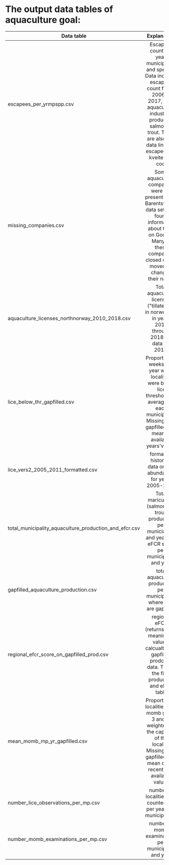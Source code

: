 # The output data tables of aquaculture goal:

| Data table     | Explanation       
| ------------- |:-------------:| 
|  escapees_per_yrmpspp.csv    | Escapees count  per year, municipality, and species. Data includes escapees count froom 2006 to 2017, from aquaculture industries producing salmon or trout. There are also  few data lines on escapees for kveite and cod. | 
| missing_companies.csv |  Some aquaculture companies were not present in the Barentswatch data sets, we found information about them on Google. Many of these companies closed down, moved, or changed their name.    |   
| aquaculture_licenses_northnorway_2010_2018.csv  | Total aquaculture licenses ("tillatelser" in norwegian) in years 2010 through 2018, no data for 2016.  | 
|lice_below_thr_gapfilled.csv|Proportion of weeks in a year when localities were below lice threshold, on average for each municipality. Missing data gapfilled as a mean of available years'values|  
|lice_vers2_2005_2011_formatted.csv|formatted historical data on lice abundance, for years 2005-2011|  
|total_municipality_aquaculture_production_and_efcr.csv|Total  mariculture (salmon and trout) production per municiaplity and year, the eFCR score per municipality and year|
|gapfilled_aquaculture_production.csv|total aquaculture production per municipality, where NAs are gapfilled|
|regional_efcr_score_on_gapfilled_prod.csv|regional eFCR (returns more meaningful values) calcualted on gapfilled prodction data. This is the final production and eFCR table|
|mean_momb_mp_yr_gapfilled.csv |Proportion of localities with momb grade 3 and 4, weighted by the capcaity of the locality. Missing data gapfilled as a mean of the recent 5-6 available values|
number_lice_observations_per_mp.csv|number of localities that counted lice per year and municipalities|
number_momb_examinations_per_mp.csv|number of momb examinations per municipality and year|








